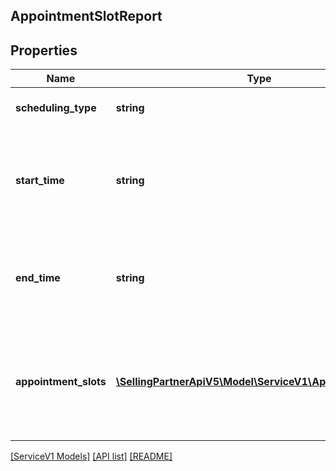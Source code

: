 ## AppointmentSlotReport

## Properties

Name | Type | Description | Notes
------------ | ------------- | ------------- | -------------
**scheduling_type** | **string** | Defines the type of slots. | [optional]
**start_time** | **string** | Start Time from which the appointment slots are generated in ISO 8601 format. | [optional]
**end_time** | **string** | End Time up to which the appointment slots are generated in ISO 8601 format. | [optional]
**appointment_slots** | [**\SellingPartnerApiV5\Model\ServiceV1\AppointmentSlot[]**](AppointmentSlot.md) | A list of time windows along with associated capacity in which the service can be performed. | [optional]

[[ServiceV1 Models]](../) [[API list]](../../Api) [[README]](../../../README.md)
